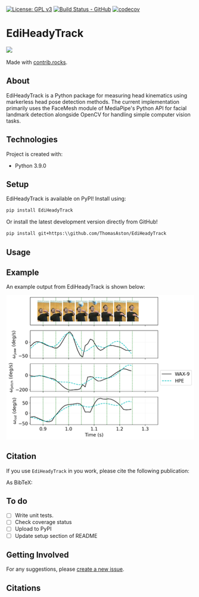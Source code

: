 
[![License: GPL v3](https://img.shields.io/badge/License-GPLv3-blue.svg)](https://www.gnu.org/licenses/gpl-3.0) 
[![Build Status - GitHub](https://github.com/ThomasAston/EdiHeadyTrack/workflows/pytesting/badge.svg)](https://github.com/ThomasAston/EdiHeadyTrack/actions/workflows/pytesting.yml)
[![codecov](https://codecov.io/gh/ThomasAston/EdiHeadyTrack/branch/master/graph/badge.svg?token=FOE3NBS07X)](https://codecov.io/gh/ThomasAston/EdiHeadyTrack)
# EdiHeadyTrack

<a href="https://github.com/ThomasAston/EdiHeadyTrack/graphs/contributors">
</a>
  <img src="https://contrib.rocks/image?repo=ThomasAston/EdiHeadyTrack" />

Made with [contrib.rocks](https://contrib.rocks).

<!-- ## Table of contents
- [EdiHeadyTrack](#ediheadytrack)
  - [Table of contents](#table-of-contents)
  - [About](#about)
  - [Technologies](#technologies)
  - [Setup](#setup)
  - [Citation](#citation)
  - [To do](#to-do)
  - [Getting Involved](#getting-involved)
  - [Citations](#citations) -->

## About
EdiHeadyTrack is a Python package for measuring head kinematics using markerless head pose detection methods. The current implementation primarily uses the FaceMesh module of MediaPipe's Python API for facial landmark detection alongside OpenCV for handling simple computer vision tasks.


## Technologies
Project is created with:
* Python 3.9.0
	
## Setup
EdiHeadyTrack is available on PyPI! Install using:
```bash
pip install EdiHeadyTrack
```

Or install the latest development version directly from GitHub!
```bash
pip install git+https:\\github.com/ThomasAston/EdiHeadyTrack
```

## Usage


## Example
An example output from EdiHeadyTrack is shown below:

![Example image](https://github.com/ThomasAston/EdiHeadyTrack/blob/master/data/plot%20images/comparison.png)


<!-- ## Change log
See [CHANGELOG.md](https://github.com/ThomasAston/EdiHeadyTrack/blob/master/CHANGELOG.md).


## Contributing
See [CONTRIBUTING.md](https://github.com/ThomasAston/EdiHeadyTrack/blob/master/CONTRIBUTING.md). -->


## Citation
If you use `EdiHeadyTrack` in you work, please cite the following publication:

<!-- > S. Heldens, A. Sclocco, H. Dreuning, B. van Werkhoven, P. Hijma, J. Maassen & R.V. van Nieuwpoort (2022), "litstudy: A Python package for literature reviews", SoftwareX 20 -->


As BibTeX:

<!-- ```
@article{litstudy,
    title = {litstudy: A Python package for literature reviews},
    journal = {SoftwareX},
    volume = {20},
    pages = {101207},
    year = {2022},
    issn = {2352-7110},
    doi = {https://doi.org/10.1016/j.softx.2022.101207},
    url = {https://www.sciencedirect.com/science/article/pii/S235271102200125X},
    author = {S. Heldens and A. Sclocco and H. Dreuning and B. {van Werkhoven} and P. Hijma and J. Maassen and R. V. {van Nieuwpoort}},
}
``` -->


## To do
- [ ] Write unit tests.
- [ ] Check coverage status
- [ ] Upload to PyPI
- [ ] Update setup section of README

## Getting Involved
For any suggestions, please [create a new issue](https://github.com/ThomasAston/EdiHeadyTrack/issues).

## Citations
<!-- 1. Teixeira-Dias, F. (1995). *Numerical simulation of tensile and shear tests in plane strain and plane stress* (Doctoral dissertation)
2. Teixeira-Dias, F. and Menezes, L.F. (2001), *Numerical aspects of finite element simulations of residual stresses in metal matrix composites*. Int. J. Numer. Meth. Engng., 50: 629-644.


[1]: https://www.researchgate.net/publication/237021517_Numerical_simulation_of_tensile_and_shear_tests_in_plane_strain_and_plane_stress
[2]: https://doi.org/10.1002/1097-0207(20010130)50:3<629::AID-NME41>3.0.CO;2-7 -->


